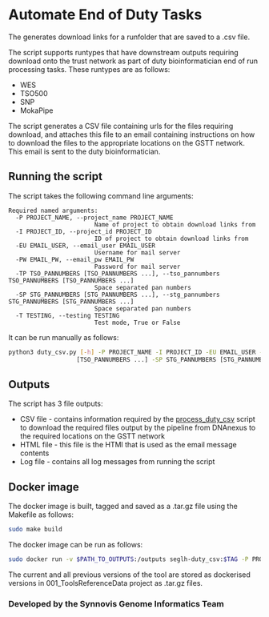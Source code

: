 # Automate End of Duty Tasks

The generates download links for a runfolder that are saved to a .csv file.

The script supports runtypes that have downstream outputs requiring
download onto the trust network as part of duty bioinformatician end of run processing tasks. These runtypes are as follows:

* WES
* TSO500
* SNP
* MokaPipe

The script generates a CSV file containing urls for the files requiring download, and attaches this file to an email containing instructions on how to download the files to the appropriate locations on the GSTT network. This email is sent to the duty bioinformatician.

## Running the script

The script takes the following command line arguments:

```
Required named arguments:
  -P PROJECT_NAME, --project_name PROJECT_NAME
                        Name of project to obtain download links from
  -I PROJECT_ID, --project_id PROJECT_ID
                        ID of project to obtain download links from
  -EU EMAIL_USER, --email_user EMAIL_USER
                        Username for mail server
  -PW EMAIL_PW, --email_pw EMAIL_PW
                        Password for mail server
  -TP TSO_PANNUMBERS [TSO_PANNUMBERS ...], --tso_pannumbers TSO_PANNUMBERS [TSO_PANNUMBERS ...]
                        Space separated pan numbers
  -SP STG_PANNUMBERS [STG_PANNUMBERS ...], --stg_pannumbers STG_PANNUMBERS [STG_PANNUMBERS ...]
                        Space separated pan numbers
  -T TESTING, --testing TESTING
                        Test mode, True or False
```

It can be run manually as follows:

```bash
python3 duty_csv.py [-h] -P PROJECT_NAME -I PROJECT_ID -EU EMAIL_USER -PW EMAIL_PW -TP TSO_PANNUMBERS
                   [TSO_PANNUMBERS ...] -SP STG_PANNUMBERS [STG_PANNUMBERS ...] -T TESTING
```

## Outputs

The script has 3 file outputs:
* CSV file - contains information required by the [process_duty_csv](https://github.com/moka-guys/Automate_Duty_Process_CSV) script to download the required files output by the pipeline from DNAnexus to the required locations on the GSTT network
* HTML file - this file is the HTMl that is used as the email message contents
* Log file - contains all log messages from running the script

## Docker image

The docker image is built, tagged and saved as a .tar.gz file using the Makefile as follows:

```bash
sudo make build
```

The docker image can be run as follows:

```bash
sudo docker run -v $PATH_TO_OUTPUTS:/outputs seglh-duty_csv:$TAG -P PROJECT_NAME -I PROJECT_ID -A AUTH_TOKEN -EU EMAIL_USER -PW EMAIL_PW -TP TSO_PANNUMBER TSO_PANNUMBER TSO_PANNUMBER
```

The current and all previous versions of the tool are stored as dockerised versions in 001_ToolsReferenceData project as .tar.gz files.

### Developed by the Synnovis Genome Informatics Team
